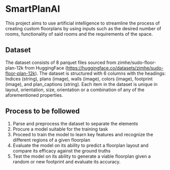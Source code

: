 # SmartPlanAI
This project aims to use artificial intelligence to streamline the process of creating custom floorplans by using inputs such as the desired number of rooms, functionality of said rooms and the requirements of the space. 


## Dataset
The dataset consists of 8 parquet files sourced from zimhe/sudo-floor-plan-12k from HuggingFace (https://huggingface.co/datasets/zimhe/sudo-floor-plan-12k). The dataset is structured with 6 columns with the headings: Indices (string), plans (image), walls (image), colors (image), footprint (image), and plan_captions (string).
Each item in the dataset is unique in layout, orientation, size, orientation or a combination of any of the aforementioned properties.

## Process to be followed
1) Parse and preprocess the dataset to separate the elements
2) Procure a model suitable for the training task
3) Proceed to train the model to learn key features and recognize the different regions of a given floorplan
4) Evaluate the model on its ability to predict a floorplan layout and compare its efficacy against the ground truths
5) Test the model on its ability to generate a viable floorplan given a random or new footprint and evaluate its accuracy.
